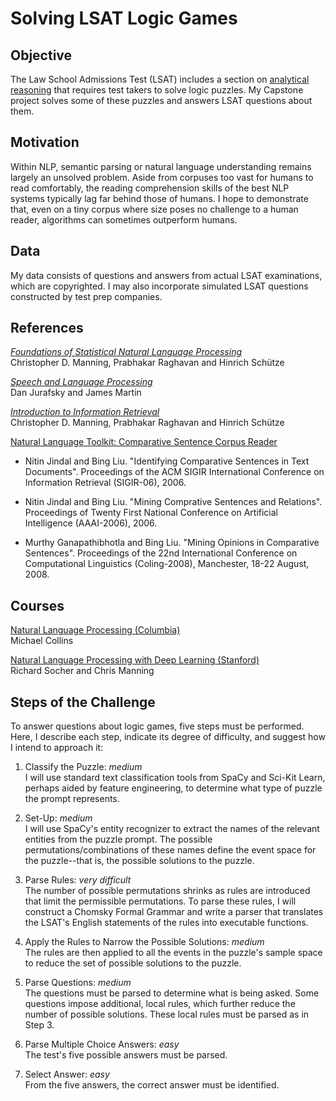 # **Solving LSAT Logic Games** ##

## Objective
The Law School Admissions Test (LSAT) includes a section on [analytical reasoning](http://www.lsac.org/jd/lsat/prep/analytical-reasoning) that requires test takers to solve logic puzzles.  My Capstone project solves some of these puzzles and answers LSAT questions about them.

## Motivation
Within NLP, semantic parsing or natural language understanding remains largely an unsolved problem.  Aside from corpuses too vast for humans to read comfortably, the reading comprehension skills of the best NLP systems typically lag far behind those of humans.  I hope to demonstrate that, even on a tiny corpus where size poses no challenge to a human reader, algorithms can sometimes outperform humans.

## Data
My data consists of questions and answers from actual LSAT examinations, which are copyrighted.  I may also incorporate simulated LSAT questions constructed by test prep companies.

## References
[_Foundations of Statistical Natural Language Processing_](https://nlp.stanford.edu/fsnlp/)  
Christopher D. Manning, Prabhakar Raghavan and Hinrich Schütze

[_Speech and Language Processing_](https://web.stanford.edu/~jurafsky/slp3/)  
Dan Jurafsky and James Martin

[_Introduction to Information Retrieval_](https://nlp.stanford.edu/IR-book/)  
Christopher D. Manning, Prabhakar Raghavan and Hinrich Schütze

[Natural Language Toolkit: Comparative Sentence Corpus Reader](http://www.nltk.org/_modules/nltk/corpus/reader/comparative_sents.html)
* Nitin Jindal and Bing Liu. "Identifying Comparative Sentences in Text Documents".
   Proceedings of the ACM SIGIR International Conference on Information Retrieval
   (SIGIR-06), 2006.

* Nitin Jindal and Bing Liu. "Mining Comprative Sentences and Relations".
   Proceedings of Twenty First National Conference on Artificial Intelligence
   (AAAI-2006), 2006.

* Murthy Ganapathibhotla and Bing Liu. "Mining Opinions in Comparative Sentences".
    Proceedings of the 22nd International Conference on Computational Linguistics
    (Coling-2008), Manchester, 18-22 August, 2008.

## Courses
[Natural Language Processing (Columbia)](http://www.cs.columbia.edu/~cs4705/)  
Michael Collins

[Natural Language Processing with Deep Learning (Stanford)](http://web.stanford.edu/class/cs224n/)  
Richard Socher and Chris Manning

##  Steps of the Challenge
To answer questions about logic games, five steps must be performed.  Here, I describe each step, indicate its degree of difficulty, and suggest how I intend to approach it:

1. Classify the Puzzle: _medium_  
I will use standard text classification tools from SpaCy and Sci-Kit Learn, perhaps aided by feature engineering, to determine what type of puzzle the prompt represents.

2. Set-Up: _medium_  
I will use SpaCy's entity recognizer to extract the names of the relevant entities from the puzzle prompt.  The possible permutations/combinations of these names define the event space for the puzzle--that is, the possible solutions to the puzzle.

3. Parse Rules: _very difficult_  
The number of possible permutations shrinks as rules are introduced that limit the permissible permutations.  To parse these rules, I will construct a Chomsky Formal Grammar and write a parser that translates the LSAT's English statements of the rules into executable functions.  

4. Apply the Rules to Narrow the Possible Solutions: _medium_  
The rules are then applied to all the events in the puzzle's sample space to reduce the set of possible solutions to the puzzle.

5. Parse Questions: _medium_  
The questions must be parsed to determine what is being asked.  Some questions impose additional, local rules, which further reduce the number of possible solutions.  These local rules must be parsed as in Step 3.

6. Parse Multiple Choice Answers: _easy_  
The test's five possible answers must be parsed.

7. Select Answer: _easy_  
From the five answers, the correct answer must be identified.
